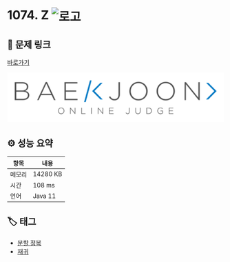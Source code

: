 # 1074. Z <img src="https://d2gd6pc034wcta.cloudfront.net/tier/11.svg" alt="로고" height="32" style="vertical-align: middle;" />

## 🔗 문제 링크

[바로가기](https://www.acmicpc.net/problem/1074)

![백준 로고](../../images/boj.png)

## ⚙️ 성능 요약

| 항목   | 내용     |
| ------ | -------- |
| 메모리 | 14280 KB |
| 시간   | 108 ms   |
| 언어   | Java 11  |

## 🏷️ 태그

- [분할 정복](https://www.acmicpc.net/problemset?sort=ac_desc&algo=24)
- [재귀](https://www.acmicpc.net/problemset?sort=ac_desc&algo=62)
